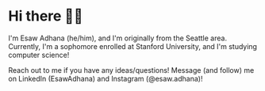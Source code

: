 # Hi there 👋🏾

I'm Esaw Adhana (he/him), and I'm originally from the Seattle area. Currently, I'm a sophomore enrolled at Stanford University, and I'm studying computer science!

Reach out to me if you have any ideas/questions! Message (and follow) me on LinkedIn (EsawAdhana) and Instagram (@esaw.adhana)!
